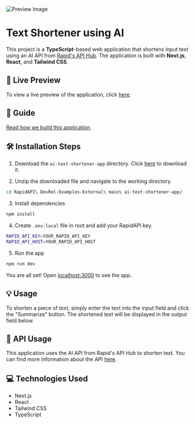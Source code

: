 ![Preview Image](https://user-images.githubusercontent.com/6391763/231090503-08da6cf8-9ff3-46e2-8a89-9118eeca1624.png)

# Text Shortener using AI

This project is a **TypeScript**-based web application that shortens input text using an AI API from [Rapid's API Hub](https://rapidapi.com/hub). The application is built with **Next.js**, **React**, and **Tailwind CSS**.

## 👀 Live Preview

To view a live preview of the application, click [here](https://example.com).

## 📖 Guide

[Read how we build this application](https://rapidapi.com/guides/building-a-text-shortener-app-using-ai-api-with-react-and-nextjs).

## 🛠️ Installation Steps

1. Download the `ai-text-shortener-app` directory. Click [here](https://download-directory.github.io/?url=https://github.com/RapidAPI/DevRel-Examples-External/tree/main/ai-text-shortener-app) to download it.

2. Unzip the downloaded file and navigate to the working directory.

```bash
cd RapidAPI\ DevRel-Examples-External\ main\ ai-text-shortener-app/
```

3. Install dependencies

```bash
npm install
```

4. Create `.env.local` file in root and add your RapidAPI key.

```bash
RAPID_API_KEY=YOUR_RAPID_API_KEY
RAPID_API_HOST=YOUR_RAPID_API_HOST

```

5. Run the app

```bash
npm run dev
```

You are all set! Open [localhost:3000](http://localhost:3000/) to see the app.

## 💡 Usage

To shorten a piece of text, simply enter the text into the input field and click the "Summarize" button. The shortened text will be displayed in the output field below.

## 🚀 API Usage

This application uses the AI API from Rapid's API Hub to shorten text. You can find more information about the API [here](https://rapidapi.com/tldrthishq-tldrthishq-default/api/tldrthis).

## 💻 Technologies Used

- Next.js
- React
- Tailwind CSS
- TypeScript
